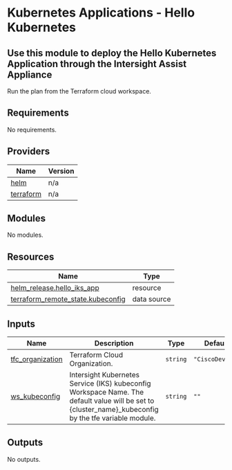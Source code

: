 # Kubernetes Applications - Hello Kubernetes

## Use this module to deploy the Hello Kubernetes Application through the Intersight Assist Appliance

Run the plan from the Terraform cloud workspace.

<!-- BEGINNING OF PRE-COMMIT-TERRAFORM DOCS HOOK -->
## Requirements

No requirements.

## Providers

| Name | Version |
|------|---------|
| <a name="provider_helm"></a> [helm](#provider\_helm) | n/a |
| <a name="provider_terraform"></a> [terraform](#provider\_terraform) | n/a |

## Modules

No modules.

## Resources

| Name | Type |
|------|------|
| [helm_release.hello_iks_app](https://registry.terraform.io/providers/hashicorp/helm/latest/docs/resources/release) | resource |
| [terraform_remote_state.kubeconfig](https://registry.terraform.io/providers/hashicorp/terraform/latest/docs/data-sources/remote_state) | data source |

## Inputs

| Name | Description | Type | Default | Required |
|------|-------------|------|---------|:--------:|
| <a name="input_tfc_organization"></a> [tfc\_organization](#input\_tfc\_organization) | Terraform Cloud Organization. | `string` | `"CiscoDevNet"` | no |
| <a name="input_ws_kubeconfig"></a> [ws\_kubeconfig](#input\_ws\_kubeconfig) | Intersight Kubernetes Service (IKS) kubeconfig Workspace Name.  The default value will be set to {cluster\_name}\_kubeconfig<br>by the tfe variable module. | `string` | `""` | no |

## Outputs

No outputs.
<!-- END OF PRE-COMMIT-TERRAFORM DOCS HOOK -->
